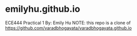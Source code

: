# emilyhu.github.io
ECE444 Practical 1
By: Emily Hu
NOTE: this repo is a clone of https://github.com/varadbhogayata/varadbhogayata.github.io
